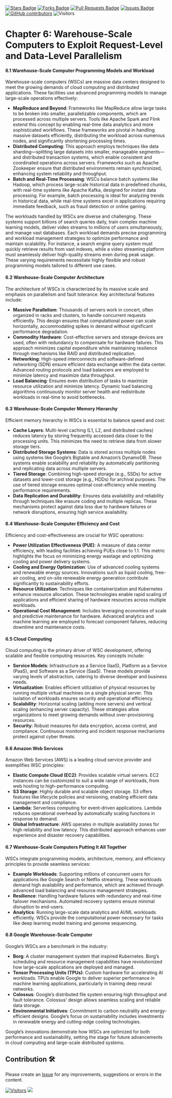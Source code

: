 <a href="https://github.com/drshahizan/project-management/stargazers"><img src="https://img.shields.io/github/stars/drshahizan/project-management" alt="Stars Badge"/></a>
<a href="https://github.com/drshahizan/project-management/network/members"><img src="https://img.shields.io/github/forks/drshahizan/project-management" alt="Forks Badge"/></a>
<a href="https://github.com/drshahizan/project-management/pulls"><img src="https://img.shields.io/github/issues-pr/drshahizan/project-management" alt="Pull Requests Badge"/></a>
<a href="https://github.com/drshahizan/project-management"><img src="https://img.shields.io/github/issues/drshahizan/project-management" alt="Issues Badge"/></a>
<a href="https://github.com/drshahizan/project-management/graphs/contributors"><img alt="GitHub contributors" src="https://img.shields.io/github/contributors/drshahizan/project-management?color=2b9348"></a>
![Visitors](https://api.visitorbadge.io/api/visitors?path=https%3A%2F%2Fgithub.com%2Fdrshahizan%2Fproject-management&labelColor=%23d9e3f0&countColor=%23697689&style=flat)

# Chapter 6: Warehouse-Scale Computers to Exploit Request-Level and Data-Level Parallelism

#### 6.1 Warehouse-Scale Computer Programming Models and Workload
Warehouse-scale computers (WSCs) are massive data centers designed to meet the growing demands of cloud computing and distributed applications. These facilities use advanced programming models to manage large-scale operations effectively:

- **MapReduce and Beyond**: Frameworks like MapReduce allow large tasks to be broken into smaller, parallelizable components, which are processed across multiple servers. Tools like Apache Spark and Flink extend this concept by enabling real-time data analytics and more sophisticated workflows. These frameworks are pivotal in handling massive datasets efficiently, distributing the workload across numerous nodes, and significantly shortening processing times.
- **Distributed Computing**: This approach employs techniques like data sharding—splitting large datasets into smaller, manageable segments—and distributed transaction systems, which enable consistent and coordinated operations across servers. Frameworks such as Apache Zookeeper ensure that distributed environments remain synchronized, enhancing system reliability and throughput.
- **Batch and Real-Time Processing**: WSCs balance batch systems like Hadoop, which process large-scale historical data in predefined chunks, with real-time systems like Apache Kafka, designed for instant data processing. For example, batch processing is ideal for analyzing trends in historical data, while real-time systems excel in applications requiring immediate feedback, such as fraud detection or online gaming.

The workloads handled by WSCs are diverse and challenging. These systems support billions of search queries daily, train complex machine learning models, deliver video streams to millions of users simultaneously, and manage vast databases. Each workload demands precise programming and workload management strategies to optimize performance and maintain scalability. For instance, a search engine query system must quickly retrieve results from vast indexes, while a video streaming platform must seamlessly deliver high-quality streams even during peak usage. These varying requirements necessitate highly flexible and robust programming models tailored to different use cases.

#### 6.2 Warehouse-Scale Computer Architecture
The architecture of WSCs is characterized by its massive scale and emphasis on parallelism and fault tolerance. Key architectural features include:

- **Massive Parallelism**: Thousands of servers work in concert, often organized in racks and clusters, to handle concurrent requests efficiently. This design ensures that computational power can scale horizontally, accommodating spikes in demand without significant performance degradation.
- **Commodity Hardware**: Cost-effective servers and storage devices are used, often with redundancy to compensate for hardware failures. This approach minimizes capital expenditure while maintaining resilience through mechanisms like RAID and distributed replication.
- **Networking**: High-speed interconnects and software-defined networking (SDN) ensure efficient data exchange within the data center. Advanced routing protocols and load balancers are employed to minimize latency and maximize data throughput.
- **Load Balancing**: Ensures even distribution of tasks to maximize resource utilization and minimize latency. Dynamic load balancing algorithms continuously monitor server health and redistribute workloads in real-time to avoid bottlenecks.

#### 6.3 Warehouse-Scale Computer Memory Hierarchy
Efficient memory hierarchy in WSCs is essential to balance speed and cost:

- **Cache Layers**: Multi-level caching (L1, L2, and distributed caches) reduces latency by storing frequently accessed data closer to the processing units. This minimizes the need to retrieve data from slower storage tiers.
- **Distributed Storage Systems**: Data is stored across multiple nodes using systems like Google’s Bigtable and Amazon’s DynamoDB. These systems enable scalability and reliability by automatically partitioning and replicating data across multiple servers.
- **Tiered Storage**: Combining high-speed storage (e.g., SSDs) for active datasets and lower-cost storage (e.g., HDDs) for archival purposes. The use of tiered storage ensures optimal cost-efficiency while meeting performance requirements.
- **Data Replication and Durability**: Ensures data availability and reliability through techniques like erasure coding and multiple replicas. These mechanisms protect against data loss due to hardware failures or network disruptions, ensuring high service availability.

#### 6.4 Warehouse-Scale Computer Efficiency and Cost
Efficiency and cost-effectiveness are crucial for WSC operations:

- **Power Utilization Effectiveness (PUE)**: A measure of data center efficiency, with leading facilities achieving PUEs close to 1.1. This metric highlights the focus on minimizing energy wastage and optimizing cooling and power delivery systems.
- **Cooling and Energy Optimization**: Use of advanced cooling systems and renewable energy sources. Innovations such as liquid cooling, free-air cooling, and on-site renewable energy generation contribute significantly to sustainability efforts.
- **Resource Utilization**: Techniques like containerization and Kubernetes enhance resource allocation. These technologies enable rapid scaling of applications and efficient sharing of hardware resources across multiple workloads.
- **Operational Cost Management**: Includes leveraging economies of scale and predictive maintenance for hardware. Advanced analytics and machine learning are employed to forecast component failures, reducing downtime and maintenance costs.

#### 6.5 Cloud Computing
Cloud computing is the primary driver of WSC development, offering scalable and flexible computing resources. Key concepts include:

- **Service Models**: Infrastructure as a Service (IaaS), Platform as a Service (PaaS), and Software as a Service (SaaS). These models provide varying levels of abstraction, catering to diverse developer and business needs.
- **Virtualization**: Enables efficient utilization of physical resources by running multiple virtual machines on a single physical server. This isolation of workloads ensures security and operational efficiency.
- **Scalability**: Horizontal scaling (adding more servers) and vertical scaling (enhancing server capacity). These strategies allow organizations to meet growing demands without over-provisioning resources.
- **Security**: Robust measures for data encryption, access control, and compliance. Continuous monitoring and incident response mechanisms protect against cyber threats.

#### 6.6 Amazon Web Services
Amazon Web Services (AWS) is a leading cloud service provider and exemplifies WSC principles:

- **Elastic Compute Cloud (EC2)**: Provides scalable virtual servers. EC2 instances can be customized to suit a wide range of workloads, from web hosting to high-performance computing.
- **S3 Storage**: Highly durable and scalable object storage. S3 offers features like lifecycle policies and versioning, enabling efficient data management and compliance.
- **Lambda**: Serverless computing for event-driven applications. Lambda reduces operational overhead by automatically scaling functions in response to demand.
- **Global Infrastructure**: AWS operates in multiple availability zones for high reliability and low latency. This distributed approach enhances user experience and disaster recovery capabilities.

#### 6.7 Warehouse-Scale Computers Putting It All Together
WSCs integrate programming models, architecture, memory, and efficiency principles to provide seamless services:

- **Example Workloads**: Supporting millions of concurrent users for applications like Google Search or Netflix streaming. These workloads demand high availability and performance, which are achieved through advanced load balancing and resource management strategies.
- **Resilience**: Handling hardware failures with redundancy and real-time failover mechanisms. Automated recovery systems ensure minimal disruption to end-users.
- **Analytics**: Running large-scale data analytics and AI/ML workloads efficiently. WSCs provide the computational power necessary for tasks like deep learning model training and genome sequencing.

#### 6.8 Google Warehouse-Scale Computer
Google’s WSCs are a benchmark in the industry:

- **Borg**: A cluster management system that inspired Kubernetes. Borg’s scheduling and resource management capabilities have revolutionized how large-scale applications are deployed and managed.
- **Tensor Processing Units (TPUs)**: Custom hardware for accelerating AI workloads. TPUs enable Google to deliver superior performance in machine learning applications, particularly in training deep neural networks.
- **Colossus**: Google’s distributed file system ensuring high throughput and fault tolerance. Colossus’ design allows seamless scaling and reliable data storage.
- **Environmental Initiatives**: Commitment to carbon neutrality and energy-efficient designs. Google’s focus on sustainability includes investments in renewable energy and cutting-edge cooling technologies.

Google’s innovations demonstrate how WSCs are optimized for both performance and sustainability, setting the stage for future advancements in cloud computing and large-scale distributed systems.








## Contribution 🛠️
Please create an [Issue](https://github.com/drshahizan/project-management/issues) for any improvements, suggestions or errors in the content.

[![Visitors](https://api.visitorbadge.io/api/visitors?path=https%3A%2F%2Fgithub.com%2Fdrshahizan&labelColor=%23697689&countColor=%23555555&style=plastic)](https://visitorbadge.io/status?path=https%3A%2F%2Fgithub.com%2Fdrshahizan)
![](https://hit.yhype.me/github/profile?user_id=81284918)



